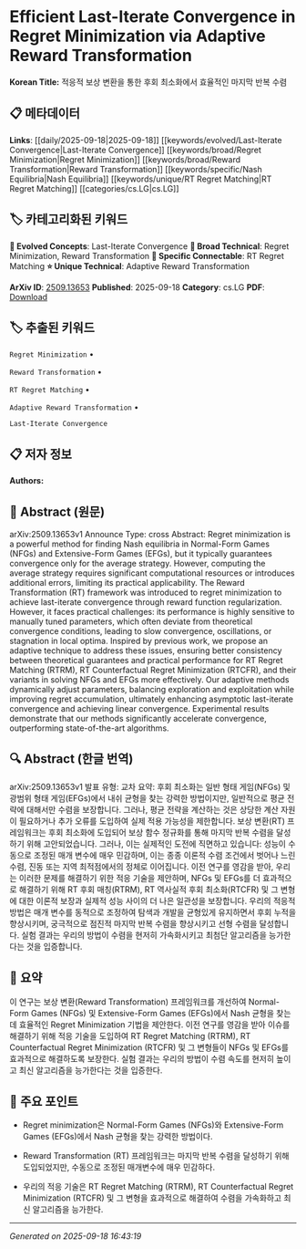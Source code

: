 
# Efficient Last-Iterate Convergence in Regret Minimization via Adaptive Reward Transformation

**Korean Title:** 적응적 보상 변환을 통한 후회 최소화에서 효율적인 마지막 반복 수렴

## 📋 메타데이터

**Links**: [[daily/2025-09-18|2025-09-18]] [[keywords/evolved/Last-Iterate Convergence|Last-Iterate Convergence]] [[keywords/broad/Regret Minimization|Regret Minimization]] [[keywords/broad/Reward Transformation|Reward Transformation]] [[keywords/specific/Nash Equilibria|Nash Equilibria]] [[keywords/unique/RT Regret Matching|RT Regret Matching]] [[categories/cs.LG|cs.LG]]

## 🏷️ 카테고리화된 키워드
**🚀 Evolved Concepts**: Last-Iterate Convergence
**🔬 Broad Technical**: Regret Minimization, Reward Transformation
**🔗 Specific Connectable**: RT Regret Matching
**⭐ Unique Technical**: Adaptive Reward Transformation

**ArXiv ID**: [2509.13653](https://arxiv.org/abs/2509.13653)
**Published**: 2025-09-18
**Category**: cs.LG
**PDF**: [Download](https://arxiv.org/pdf/2509.13653.pdf)


## 🏷️ 추출된 키워드



`Regret Minimization` • 

`Reward Transformation` • 

`RT Regret Matching` • 

`Adaptive Reward Transformation` • 

`Last-Iterate Convergence`



## 📋 저자 정보

**Authors:** 

## 📄 Abstract (원문)

arXiv:2509.13653v1 Announce Type: cross 
Abstract: Regret minimization is a powerful method for finding Nash equilibria in Normal-Form Games (NFGs) and Extensive-Form Games (EFGs), but it typically guarantees convergence only for the average strategy. However, computing the average strategy requires significant computational resources or introduces additional errors, limiting its practical applicability. The Reward Transformation (RT) framework was introduced to regret minimization to achieve last-iterate convergence through reward function regularization. However, it faces practical challenges: its performance is highly sensitive to manually tuned parameters, which often deviate from theoretical convergence conditions, leading to slow convergence, oscillations, or stagnation in local optima.
  Inspired by previous work, we propose an adaptive technique to address these issues, ensuring better consistency between theoretical guarantees and practical performance for RT Regret Matching (RTRM), RT Counterfactual Regret Minimization (RTCFR), and their variants in solving NFGs and EFGs more effectively. Our adaptive methods dynamically adjust parameters, balancing exploration and exploitation while improving regret accumulation, ultimately enhancing asymptotic last-iterate convergence and achieving linear convergence. Experimental results demonstrate that our methods significantly accelerate convergence, outperforming state-of-the-art algorithms.

## 🔍 Abstract (한글 번역)

arXiv:2509.13653v1 발표 유형: 교차
요약: 후회 최소화는 일반 형태 게임(NFGs) 및 광범위 형태 게임(EFGs)에서 내쉬 균형을 찾는 강력한 방법이지만, 일반적으로 평균 전략에 대해서만 수렴을 보장합니다. 그러나, 평균 전략을 계산하는 것은 상당한 계산 자원이 필요하거나 추가 오류를 도입하여 실제 적용 가능성을 제한합니다. 보상 변환(RT) 프레임워크는 후회 최소화에 도입되어 보상 함수 정규화를 통해 마지막 반복 수렴을 달성하기 위해 고안되었습니다. 그러나, 이는 실제적인 도전에 직면하고 있습니다: 성능이 수동으로 조정된 매개 변수에 매우 민감하며, 이는 종종 이론적 수렴 조건에서 벗어나 느린 수렴, 진동 또는 지역 최적점에서의 정체로 이어집니다.
  이전 연구를 영감을 받아, 우리는 이러한 문제를 해결하기 위한 적응 기술을 제안하며, NFGs 및 EFGs를 더 효과적으로 해결하기 위해 RT 후회 매칭(RTRM), RT 역사실적 후회 최소화(RTCFR) 및 그 변형에 대한 이론적 보장과 실제적 성능 사이의 더 나은 일관성을 보장합니다. 우리의 적응적 방법은 매개 변수를 동적으로 조정하여 탐색과 개발을 균형있게 유지하면서 후회 누적을 향상시키며, 궁극적으로 점진적 마지막 반복 수렴을 향상시키고 선형 수렴을 달성합니다. 실험 결과는 우리의 방법이 수렴을 현저히 가속화시키고 최첨단 알고리즘을 능가한다는 것을 입증합니다.

## 📝 요약

이 연구는 보상 변환(Reward Transformation) 프레임워크를 개선하여 Normal-Form Games (NFGs) 및 Extensive-Form Games (EFGs)에서 Nash 균형을 찾는 데 효율적인 Regret Minimization 기법을 제안한다. 이전 연구를 영감을 받아 이슈를 해결하기 위해 적응 기술을 도입하여 RT Regret Matching (RTRM), RT Counterfactual Regret Minimization (RTCFR) 및 그 변형들이 NFGs 및 EFGs를 효과적으로 해결하도록 보장한다. 실험 결과는 우리의 방법이 수렴 속도를 현저히 높이고 최신 알고리즘을 능가한다는 것을 입증한다.

## 🎯 주요 포인트


- Regret minimization은 Normal-Form Games (NFGs)와 Extensive-Form Games (EFGs)에서 Nash 균형을 찾는 강력한 방법이다.

- Reward Transformation (RT) 프레임워크는 마지막 반복 수렴을 달성하기 위해 도입되었지만, 수동으로 조정된 매개변수에 매우 민감하다.

- 우리의 적응 기술은 RT Regret Matching (RTRM), RT Counterfactual Regret Minimization (RTCFR) 및 그 변형을 효과적으로 해결하여 수렴을 가속화하고 최신 알고리즘을 능가한다.


---

*Generated on 2025-09-18 16:43:19*